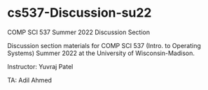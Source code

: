 # cs537-Discussion-su22

COMP SCI 537 Summer 2022 Discussion Section

Discussion section materials for COMP SCI 537 (Intro. to Operating Systems) Summer 2022 at the University of Wisconsin-Madison.

Instructor: Yuvraj Patel

TA: Adil Ahmed
